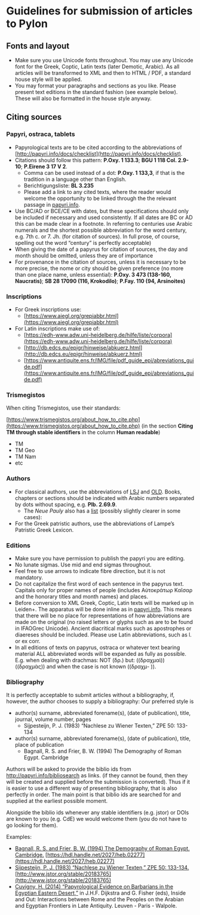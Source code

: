 # Guidelines for submission of articles to Pylon

## Fonts and layout

- Make sure you use Unicode fonts throughout. You may use any Unicode font for the Greek, Coptic, Latin texts (later Demotic, Arabic). As all articles will be transformed to XML and then to HTML / PDF, a standard house style will be applied.
- You may format your paragraphs and sections as you like. Please present text editions in the standard fashion (see example below). These will also be formatted in the house style anyway.

## Citing sources

### Papyri, ostraca, tablets

- Papyrological texts are to be cited according to the abbreviations of [http://papyri.info/docs/checklist](http://papyri.info/docs/checklist).
- Citations should follow this pattern: **P.Oxy. 1 133.3**; **BGU 1 118 Col. 2.9-10**; **P.Eirene 3 17 V 2**.
  - Comma can be used instead of a dot: **P.Oxy. 1 133,3**, if that is the tradition in a language 	other than English.
  - Berichtigungsliste: **BL 3.235**
  - Please add a link to any cited texts, where the reader would welcome the opportunity to be 	linked through the the relevant passage in [papyri.info](https://papyri.info).
- Use BC/AD or BCE/CE with dates, but these specifications should only be included if necessary and used consistently. If all dates are BC or AD this can be made clear in a footnote. In referring to centuries use Arabic numerals and the shortest possible abbreviation for the word century, e.g. 7th c. or 7. Jh. (for citation of sources). In full prose, of course, spelling out the word “century” is perfectly acceptable)
- When giving the date of a papyrus for citation of sources, the day and month should be omitted, unless they are of importance
- For provenance in the citation of sources, unless it is necessary to be more precise, the nome or city should be given preference (no more than one place name, unless essential): **P.Oxy. 3 473 (138-160, Naucratis)**; **SB 28 17090 (116, Krokodilo)**; **P.Fay. 110 (94, Arsinoites)**

### Inscriptions

- For Greek inscriptions use: 
  - [https://www.aiegl.org/grepiabbr.html](https://www.aiegl.org/grepiabbr.html)
- For Latin inscriptions make use of:
  - [https://edh-www.adw.uni-heidelberg.de/hilfe/liste/corpora](https://edh-www.adw.uni-heidelberg.de/hilfe/liste/corpora)
  - [http://db.edcs.eu/epigr/hinweise/abkuerz.html](http://db.edcs.eu/epigr/hinweise/abkuerz.html)
  - [https://www.antiquite.ens.fr/IMG/file/pdf_guide_epi/abreviations_guide.pdf](https://www.antiquite.ens.fr/IMG/file/pdf_guide_epi/abreviations_guide.pdf)

### Trismegistos

When citing Trismegistos, use their standards:

[https://www.trismegistos.org/about_how_to_cite.php](https://www.trismegistos.org/about_how_to_cite.php) (in the section **Citing TM through stable identifiers** in the column **Human readable**)
- TM
- TM Geo
- TM Nam
- etc

### Authors

- For classical authors, use the abbreviations of [LSJ](https://www.stoa.org/abbreviations.html) and [OLD](https://www.oxfordscholarlyeditions.com/page/abbreviations). Books, chapters or sections should be indicated with Arabic numbers separated by dots without spacing, e.g. **Plb. 2.69.9**.
  - The *Neue Pauly* also has a [list](https://referenceworks.brillonline.com/entries/der-neue-pauly/erweitertes-abkurzungsverzeichnis-COM_004#d110131720e14297) (possibly slightly clearer in some cases): 
- For the Greek patristic authors, use the abbreviations of Lampe’s Patristic Greek Lexicon.

### Editions

- Make sure you have permission to publish the papyri you are editing.
- No lunate sigmas. Use mid and end sigmas throughout.
- Feel free to use arrows to indicate fibre direction, but it is not mandatory. 
- Do not capitalize the first word of each sentence in the papyrus text. Capitals only for proper names of people (includes Αὐτοκράτωρ Καῖσαρ and the honorary titles and month names) and places.
- Before conversion to XML Greek, Coptic, Latin texts will be marked up in Leiden+. The apparatus will be done inline as in [papyri.info](https://papyri.info). This means that there will be no place for representations of how abbreviations are made on the original (no raised letters or glyphs such as are to be found in IFAOGrec Unicode). Ancient diacritical marks such as apostrophes or diaereses should be included. Please use Latin abbreviations, such as l. or ex corr.
- In all editions of texts on papyrus, ostraca or whatever text bearing material ALL abbreviated words will be expanded as fully as possible. E.g. when dealing with drachmas: NOT (δρ.) but: ((δραχμαὶ)) ((δραχμὰς)) and when the case is not known ((δραχμ- )).

### Bibliography

It is perfectly acceptable to submit articles without a bibliography, if, however, the author chooses to supply a bibliography:
Our preferred style is 

- author(s) surname, abbreviated forename(s), (date of publication), title, journal, volume number, pages
  - Sijpesteijn, P. J. (1983) “Nachlese zu Wiener Texten,” ZPE 50: 133-134
- author(s) surname, abbreviated forename(s), (date of publication), title, place of publication
  - Bagnall, R. S. and Frier, B. W. (1994) The Demography of Roman Egypt. Cambridge

Authors will be asked to provide the biblio ids from http://papyri.info/bibliosearch as links. 
(if they cannot be found, then they will be created and supplied before the submission is converted). Thus if it is easier to use a different way of presenting bibliography, that is also perfectly in order. The main point is that biblio ids are searched for and supplied at the earliest possible 
moment.

Alongside the biblio ids whenever any stable identifiers (e.g. jstor) or DOIs are known to you (e.g. CdE) we would welcome them (you do not have to go looking for them).

Examples:

- [Bagnall, R. S. and Frier, B. W. (1994) The Demography of Roman Egypt. Cambridge.](https://papyri.info/biblio/13437) [https://hdl.handle.net/2027/heb.02277](https://hdl.handle.net/2027/heb.02277)
- [Sijpesteijn, P. J. (1983) “Nachlese zu Wiener Texten,” ZPE 50: 133-134.](https://papyri.info/biblio/56075)   [http://www.jstor.org/stable/20183765](http://www.jstor.org/stable/20183765) 
- [Cuvigny, H. (2014) “Papyrological Evidence on Barbarians in the Egyptian Eastern Desert,”](https://papyri.info/biblio/88290) in J.H.F. Dijkstra and G. Fisher (eds), Inside and Out: Interactions between Rome and the Peoples on the Arabian and Egyptian Frontiers in Late Antiquity. Leuven - Paris - Walpole.
